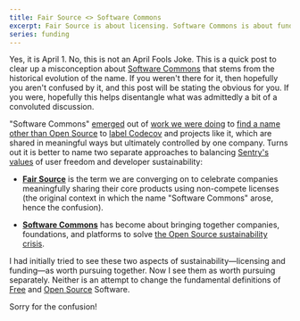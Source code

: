 ```yaml
---
title: Fair Source <> Software Commons
excerpt: Fair Source is about licensing. Software Commons is about funding. Let's do both ... separately.
series: funding
---
```


Yes, it is April 1. No, this is not an April Fools Joke. This is a quick post
to clear up a misconception about [Software
Commons](https://softwarecommons.com/) that stems from the historical evolution
of the name. If you weren't there for it, then hopefully you aren't confused by
it, and this post will be stating the obvious for you.  If you were, hopefully
this helps disentangle what was admittedly a bit of a convoluted discussion.

"Software Commons"
[emerged](https://github.com/getsentry/fsl.software/issues/2#issuecomment-1939112531)
out of [work we were doing](https://github.com/getsentry/fsl.software/issues/2)
to [find a name other than Open
Source](https://twitter.com/adamhjk/status/1687113805237714944) to [label
Codecov](https://blog.sentry.io/lets-talk-about-open-source/) and projects like
it, which are shared in meaningful ways but ultimately controlled by one company.
Turns out it is better to name two separate approaches to balancing [Sentry's
values](https://blog.sentry.io/sentrys-open-source-values/) of user freedom and
developer sustainability:

- [**Fair Source**](https://fair.io/) is the term we are converging on to
celebrate companies meaningfully sharing their core products using non-compete
licenses (the original context in which the name "Software Commons"
arose, hence the confusion).

- [**Software Commons**](https://softwarecommons.com/) has become about bringing
together companies, foundations, and platforms to solve [the Open Source
sustainability
crisis](https://openpath.chadwhitacre.com/2024/the-open-source-sustainability-crisis/).

I had initially tried to see these two aspects of sustainability—licensing and
funding—as worth pursuing together. Now I see them as worth pursuing
separately. Neither is an attempt to change the fundamental definitions of
[Free](https://www.gnu.org/philosophy/free-sw.en.html#fs-definition) and [Open
Source](https://opensource.org/osd) Software.

Sorry for the confusion! 
